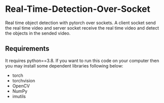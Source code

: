 # Real-Time-Detection-Over-Socket

Real time object detection with pytorch over sockets. A client socket send the real time video and server socket receive the real time video and detect the objects in the sended video.

## Requirements
It requires python==3.8. If you want to run this code on your computer then you may install some dependent libraries following below:<br>
* torch
* torchvision
* OpenCV
* NumPy
* imutils
